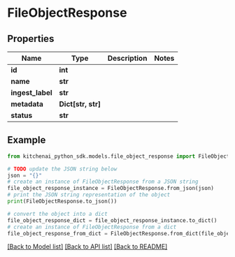 # FileObjectResponse


## Properties

Name | Type | Description | Notes
------------ | ------------- | ------------- | -------------
**id** | **int** |  | 
**name** | **str** |  | 
**ingest_label** | **str** |  | 
**metadata** | **Dict[str, str]** |  | 
**status** | **str** |  | 

## Example

```python
from kitchenai_python_sdk.models.file_object_response import FileObjectResponse

# TODO update the JSON string below
json = "{}"
# create an instance of FileObjectResponse from a JSON string
file_object_response_instance = FileObjectResponse.from_json(json)
# print the JSON string representation of the object
print(FileObjectResponse.to_json())

# convert the object into a dict
file_object_response_dict = file_object_response_instance.to_dict()
# create an instance of FileObjectResponse from a dict
file_object_response_from_dict = FileObjectResponse.from_dict(file_object_response_dict)
```
[[Back to Model list]](../README.md#documentation-for-models) [[Back to API list]](../README.md#documentation-for-api-endpoints) [[Back to README]](../README.md)



